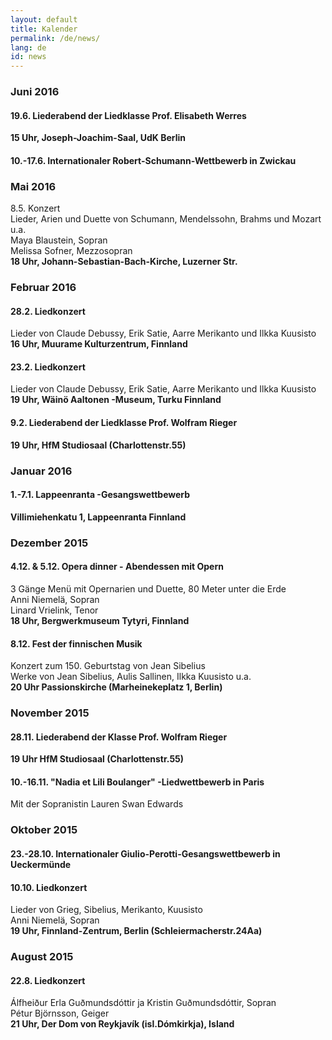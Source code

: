 ```yaml
---
layout: default
title: Kalender
permalink: /de/news/
lang: de
id: news
---
```


### Juni 2016  

#### 19.6. Liederabend der Liedklasse Prof. Elisabeth Werres  
__15 Uhr, Joseph-Joachim-Saal, UdK Berlin__  

#### 10.-17.6. Internationaler Robert-Schumann-Wettbewerb in Zwickau  

### Mai 2016  

8.5. Konzert  
Lieder, Arien und Duette von Schumann, Mendelssohn, Brahms und Mozart u.a.  
Maya Blaustein, Sopran  
Melissa Sofner, Mezzosopran  
__18 Uhr, Johann-Sebastian-Bach-Kirche, Luzerner Str.__  

### Februar 2016  

#### 28.2. Liedkonzert  
Lieder von Claude Debussy, Erik Satie, Aarre Merikanto und Ilkka Kuusisto  
__16 Uhr, Muurame Kulturzentrum, Finnland__  

#### 23.2. Liedkonzert  
Lieder von Claude Debussy, Erik Satie, Aarre Merikanto und Ilkka Kuusisto  
__19 Uhr, Wäinö Aaltonen -Museum, Turku Finnland__  

#### 9.2. Liederabend der Liedklasse Prof. Wolfram Rieger  
__19 Uhr, HfM Studiosaal (Charlottenstr.55)__  

### Januar 2016  

#### 1.-7.1. Lappeenranta -Gesangswettbewerb  
__Villimiehenkatu 1, Lappeenranta Finnland__  

### Dezember 2015  

#### 4.12. & 5.12. Opera dinner - Abendessen mit Opern  
3 Gänge Menü mit Opernarien und Duette, 80 Meter unter die Erde  
Anni Niemelä, Sopran  
Linard Vrielink, Tenor  
__18 Uhr, Bergwerkmuseum Tytyri, Finnland__  

#### 8.12. Fest der finnischen Musik  
Konzert zum 150. Geburtstag von Jean Sibelius  
Werke von Jean Sibelius, Aulis Sallinen, Ilkka Kuusisto u.a.  
__20 Uhr Passionskirche (Marheinekeplatz 1, Berlin)__  

### November 2015  

#### 28.11. Liederabend der Klasse Prof. Wolfram Rieger  
__19 Uhr HfM Studiosaal (Charlottenstr.55)__  

#### 10.-16.11. "Nadia et Lili Boulanger" -Liedwettbewerb in Paris  
Mit der Sopranistin Lauren Swan Edwards  

### Oktober 2015  

#### 23.-28.10. Internationaler Giulio-Perotti-Gesangswettbewerb in Ueckermünde  

#### 10.10. Liedkonzert
Lieder von Grieg, Sibelius, Merikanto, Kuusisto  
Anni Niemelä, Sopran  
__19 Uhr, Finnland-Zentrum, Berlin (Schleiermacherstr.24Aa)__  

### August 2015

#### 22.8. Liedkonzert
Álfheiður Erla Guðmundsdóttir ja Kristin Guðmundsdóttir, Sopran  
Pétur Björnsson, Geiger  
__21 Uhr, Der Dom von Reykjavík (isl.Dómkirkja), Island__

